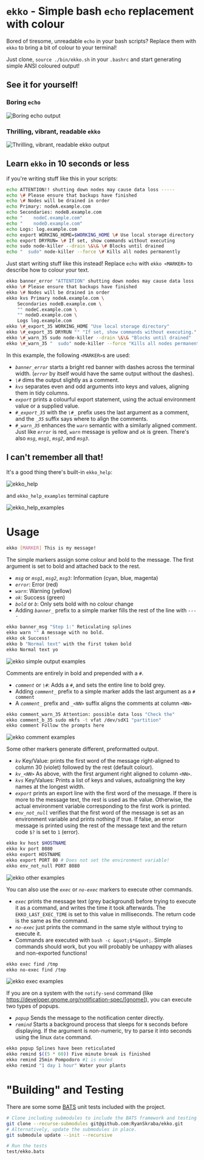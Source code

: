 `ekko` - Simple bash `echo` replacement with colour
==============================================================================

Bored of tiresome, unreadable `echo` in your bash scripts? Replace them with `ekko` to bring a bit of colour to your terminal!

Just clone, `source ./bin/ekko.sh` in your `.bashrc` and start generating simple ANSI coloured output!

See it for yourself!
------------------------------------------------------------------------------

### Boring `echo`

![Boring echo output](./doc/boring_echo.svg)

### Thrilling, vibrant, readable `ekko`

![Thrilling, vibrant, readable ekko output](./doc/thrilling_ekko.svg)

Learn `ekko` in 10 seconds or less
------------------------------------------------------------------------------

if you're writing stuff like this in your scripts:

<!--boring echo-->

```bash
echo ATTENTION!! shutting down nodes may cause data loss -----
echo \# Please ensure that backups have finished
echo \# Nodes will be drained in order
echo Primary: nodeA.example.com
echo Secondaries: nodeB.example.com
echo "    nodeC.example.com"
echo "    nodeD.example.com"
echo Logs: log.example.com
echo export WORKING_HOME=$WORKING_HOME \# Use local storage directory
echo export DRYRUN= \# If set, show commands without executing
echo sudo node-killer --drain \&\& \# Blocks until drained
echo "  sudo" node-killer --force \# Kills all nodes permanently
```

Just start writing stuff like this instead!  Replace `echo` with `ekko <MARKER>` to describe how to colour your text.

<!--thrilling_ekko-->

```bash
ekko banner_error "ATTENTION" shutting down nodes may cause data loss
ekko \# Please ensure that backups have finished
ekko \# Nodes will be drained in order
ekko kvs Primary nodeA.example.com \
    Secondaries nodeB.example.com \
    "" nodeC.example.com \
    "" nodeD.example.com \
    Logs log.example.com
ekko \#_export_35 WORKING_HOME "Use local storage directory"
ekko \#_export_35 DRYRUN "" "If set, show commands without executing."
ekko \#_warn_35 sudo node-killer --drain \&\& "Blocks until drained"
ekko \#_warn_35 "  sudo" node-killer --force "Kills all nodes permanently"
```

In this example, the following `<MARKER>`s are used:

* *`banner_error`* starts a bright red banner with dashes across the terminal width.  (*`error`* by itself would have the same output without the dashes).
* *`\#`* dims the output slightly as a comment.
* *`kvs`* separates even and odd arguments into keys and values, aligning them in tidy columns.
* *`export`* prints a colourful export statement, using the actual environment value or a supplied value.
* *`#_export_35`* with the *`\#_`* prefix uses the last argument as a comment, and the *`_35`* suffix says where to align the comments.
* *`#_warn_35`* enhances the *`warn`* semantic with a similarly aligned comment.  Just like *`error`* is red, *`warn`* message is yellow and *`ok`* is green.  There's also *`msg`*, *`msg1`*, *`msg2`*, and *`msg3`*.

I can't remember all that!
------------------------------------------------------------------------------

It's a good thing there's built-in `ekko_help`:

<!-- ekko_help terminal capture -->

![ekko_help](./doc/ekko_help.svg)

and `ekko_help_examples` terminal capture

<!-- ekko_help_examples terminal capture -->

![ekko_help_examples](./doc/ekko_help_examples.svg)

Usage
==============================================================================

```bash
ekko [MARKER] This is my message!
```

The simple markers assign some colour and bold to the message. The first argument is set to bold and attached back to the rest.

* *`msg`* or *`msg1`*, *`msg2`*, *`msg3`*: Information (cyan, blue, magenta)
* *`error`*: Error (red)
* *`warn`*: Warning (yellow)
* *`ok`*: Success (green)
* *`bold`* or *`b`*: Only sets bold with no colour change
* Adding *`banner_`* prefix to a simple marker fills the rest of the line with `----`

<!-- ekko_help_1_marker -->

```bash
ekko banner_msg "Step 1:" Reticulating splines
ekko warn "" A message with no bold.
ekko ok Success!
ekko b "Normal text" with the first token bold
ekko Normal text yo
```

![ekko simple output examples](./doc/ekko_help_1_marker.svg)

Comments are entirely in bold and prepended with a `#`.

* *`comment`* or *`\#`*: Adds a `#`, and sets the entire line to bold grey.
* Adding *`comment_`* prefix to a simple marker adds the last argument as a `# comment`
* A *`comment_`* prefix and *`_<NN>`* suffix aligns the comments at column `<NN>`

<!-- ekko_help_2_comment -->

```bash
ekko comment_warn_35 Attention: possible data loss "Check the"
ekko comment_b_35 sudo mkfs -t vfat /dev/sdX1 "partition"
ekko comment Follow the prompts here
```

![ekko comment examples](./doc/ekko_help_2_comment.svg)

Some other markers generate different, preformatted output.

* *`kv`* Key/Value: prints the first word of the message right-aligned to column 30 (violet) followed by the rest (default colour).
* *`kv_<NN>`* As above, with the first argument right aligned to column `<NN>`.
* *`kvs`* Key/Values: Prints a list of keys and values, autoaligning the key names at the longest width.
* *`export`* prints an export line with the first word of the message. If there is more to the message text, the rest is used as the value. Otherwise, the actual environment variable corresponding to the first work is printed.
* *`env_not_null`* verifies that the first word of the message is set as an environment variable and prints nothing if true. If false, an error message is printed using the rest of the message text and the return code `$?` is set to `1` (error).

<!-- ekko_help_3_other -->

```bash
ekko kv host $HOSTNAME
ekko kv port 8080
ekko export HOSTNAME
ekko export PORT 80 # Does not set the environment variable!
ekko env_not_null PORT 8080
```

![ekko other examples](./doc/ekko_help_3_other.svg)

You can also use the *`exec`* or *`no-exec`* markers to execute other commands.

* *`exec`* prints the message text (grey background) before trying to execute it as a command, and writes the time it took afterwards. The `EKKO_LAST_EXEC_TIME` is set to this value in milliseconds. The return code is the same as the command.
* *`no-exec`* just prints the command in the same style without trying to execute it.
* Commands are executed with `bash -c &quot;$*&quot;`. Simple commands should work, but you will probably be unhappy with aliases and non-exported functions!

<!-- ekko_help_4_exec -->

```bash
ekko exec find /tmp
ekko no-exec find /tmp
```

![ekko exec examples](./doc/ekko_help_4_exec.svg)

If you are on a system with the `notify-send` command (like https://developer.gnome.org/notification-spec/[gnome]), you can execute two types of popups.

* *`popup`* Sends the message to the notification center directly.
* *`remind`* Starts a background process that sleeps for `N` seconds before displaying. If the argument is non-numeric, try to parse it into seconds using the linux `date` command.

```bash
ekko popup Splines have been reticulated
ekko remind $((5 * 60)) Five minute break is finished
ekko remind 25min Pompodoro #1 is ended
ekko remind "1 day 1 hour" Water your plants
```

"Building" and Testing
==============================================================================

There are some some [BATS](https://bats-core.readthedocs.io/en/stable/) unit tests included with the project.

```bash
# Clone including submodules to include the BATS framework and testing tools.
git clone --recurse-submodules git@github.com:RyanSkraba/ekko.git
# Alternatively, update the submodules in place.
git submodule update --init --recursive

# Run the tests
test/ekko.bats
```
